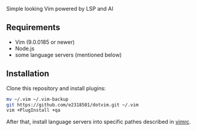 Simple looking Vim powered by LSP and AI

## Requirements

- Vim (9.0.0185 or newer)
- Node.js
- some language servers (mentioned below)

## Installation

Clone this repository and install plugins:

```sh
mv ~/.vim ~/.vim-backup
git https://github.com/e2318501/dotvim.git ~/.vim
vim +PlugInstall +qa
```

After that, install language servers into specific pathes described in [vimrc](https://github.com/e2318501/dotvim/blob/main/vimrc).
